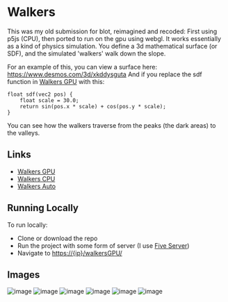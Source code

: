 # Walkers
This was my old submission for blot, reimagined and recoded: First using p5js (CPU), then ported to run on the gpu using webgl.
It works essentially as a kind of physics simulation. You define a 3d mathematical surface (or SDF), and the simulated 'walkers' walk down the slope.

For an example of this, you can view a surface here:
https://www.desmos.com/3d/xkddysguta
And if you replace the sdf function in [Walkers GPU](https://cookiemonsternz.github.io/walkersGPU/) with this:
```
float sdf(vec2 pos) {
    float scale = 30.0;
    return sin(pos.x * scale) + cos(pos.y * scale);
}
```
You can see how the walkers traverse from the peaks (the dark areas) to the valleys.

## Links
 - [Walkers GPU](https://cookiemonsternz.github.io/walkersGPU/)
 - [Walkers CPU](https://cookiemonsternz.github.io/walkersCPU/)
 - [Walkers Auto](https://cookiemonsternz.github.io/auto/)
## Running Locally
To run locally:

- Clone or download the repo
- Run the project with some form of server (I use [Five Server](https://marketplace.visualstudio.com/items?itemName=yandeu.five-server))
- Navigate to [https://{ip}/walkersGPU/]()

## Images
![image](https://github.com/user-attachments/assets/b0ade7de-4d8e-4ca6-af72-0d3d0e0d9889)
![image](https://github.com/user-attachments/assets/91130cbb-5c57-489d-82ec-adb446e670fd)
![image](https://github.com/user-attachments/assets/a178a278-ae3a-491b-be34-1081713dfd39)
![image](https://github.com/user-attachments/assets/27bb8295-9c15-414c-acf0-0beebc33b61f)
![image](https://github.com/user-attachments/assets/fc51cdc6-7819-49d9-ad78-a6c1598ec9b0)
![image](https://github.com/user-attachments/assets/04b22b71-6492-4efc-99e9-23959824e33f)
